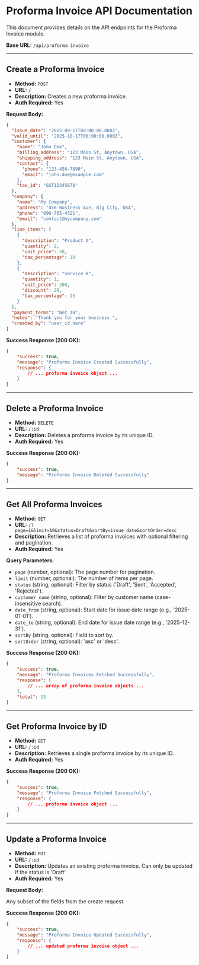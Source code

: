 # Proforma Invoice API Documentation

This document provides details on the API endpoints for the Proforma Invoice module.

**Base URL:** `/api/proforma-invoice`

---

## Create a Proforma Invoice

-   **Method:** `POST`
-   **URL:** `/`
-   **Description:** Creates a new proforma invoice.
-   **Auth Required:** Yes

**Request Body:**

```json
{
  "issue_date": "2025-09-17T00:00:00.000Z",
  "valid_until": "2025-10-17T00:00:00.000Z",
  "customer": {
    "name": "John Doe",
    "billing_address": "123 Main St, Anytown, USA",
    "shipping_address": "123 Main St, Anytown, USA",
    "contact": {
      "phone": "123-456-7890",
      "email": "john.doe@example.com"
    },
    "tax_id": "GST12345678"
  },
  "company": {
    "name": "My Company",
    "address": "456 Business Ave, Big City, USA",
    "phone": "098-765-4321",
    "email": "contact@mycompany.com"
  },
  "line_items": [
    {
      "description": "Product A",
      "quantity": 2,
      "unit_price": 50,
      "tax_percentage": 10
    },
    {
      "description": "Service B",
      "quantity": 1,
      "unit_price": 200,
      "discount": 20,
      "tax_percentage": 15
    }
  ],
  "payment_terms": "Net 30",
  "notes": "Thank you for your business.",
  "created_by": "user_id_here"
}
```

**Success Response (200 OK):**

```json
{
    "success": true,
    "message": "Proforma Invoice Created Successfully",
    "response": {
        // ... proforma invoice object ...
    }
}
```

---

## Delete a Proforma Invoice

-   **Method:** `DELETE`
-   **URL:** `/:id`
-   **Description:** Deletes a proforma invoice by its unique ID.
-   **Auth Required:** Yes

**Success Response (200 OK):**

```json
{
    "success": true,
    "message": "Proforma Invoice Deleted Successfully"
}
```

---

## Get All Proforma Invoices

-   **Method:** `GET`
-   **URL:** `/?page=1&limit=10&status=Draft&sortBy=issue_date&sortOrder=desc`
-   **Description:** Retrieves a list of proforma invoices with optional filtering and pagination.
-   **Auth Required:** Yes

**Query Parameters:**

-   `page` (number, optional): The page number for pagination.
-   `limit` (number, optional): The number of items per page.
-   `status` (string, optional): Filter by status ('Draft', 'Sent', 'Accepted', 'Rejected').
-   `customer_name` (string, optional): Filter by customer name (case-insensitive search).
-   `date_from` (string, optional): Start date for issue date range (e.g., '2025-01-01').
-   `date_to` (string, optional): End date for issue date range (e.g., '2025-12-31').
-   `sortBy` (string, optional): Field to sort by.
-   `sortOrder` (string, optional): 'asc' or 'desc'.

**Success Response (200 OK):**

```json
{
    "success": true,
    "message": "Proforma Invoices Fetched Successfully",
    "response": [
        // ... array of proforma invoice objects ...
    ],
    "total": 15
}
```

---

## Get Proforma Invoice by ID

-   **Method:** `GET`
-   **URL:** `/:id`
-   **Description:** Retrieves a single proforma invoice by its unique ID.
-   **Auth Required:** Yes

**Success Response (200 OK):**

```json
{
    "success": true,
    "message": "Proforma Invoice Fetched Successfully",
    "response": {
        // ... proforma invoice object ...
    }
}
```

---

## Update a Proforma Invoice

-   **Method:** `PUT`
-   **URL:** `/:id`
-   **Description:** Updates an existing proforma invoice. Can only be updated if the status is 'Draft'.
-   **Auth Required:** Yes

**Request Body:**

Any subset of the fields from the create request.

**Success Response (200 OK):**

```json
{
    "success": true,
    "message": "Proforma Invoice Updated Successfully",
    "response": {
        // ... updated proforma invoice object ...
    }
}
```
